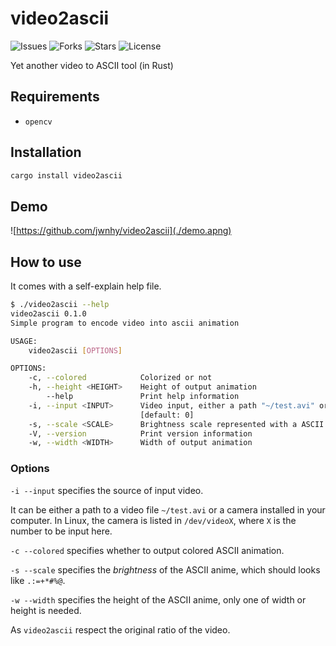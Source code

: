 
# video2ascii

![Issues](https://img.shields.io/github/issues/jwnhy/video2ascii)
![Forks](https://img.shields.io/github/forks/jwnhy/video2ascii)
![Stars](https://img.shields.io/github/stars/jwnhy/video2ascii)
![License](https://img.shields.io/github/license/jwnhy/video2ascii)

Yet another video to ASCII tool (in Rust)

## Requirements

- `opencv`

## Installation

```bash
cargo install video2ascii
```

## Demo

![https://github.com/jwnhy/video2ascii](./demo.apng)

## How to use

It comes with a self-explain help file.

```bash
$ ./video2ascii --help
video2ascii 0.1.0
Simple program to encode video into ascii animation

USAGE:
    video2ascii [OPTIONS]

OPTIONS:
    -c, --colored            Colorized or not
    -h, --height <HEIGHT>    Height of output animation
        --help               Print help information
    -i, --input <INPUT>      Video input, either a path "~/test.avi" or a camera id "0/1/..."
                             [default: 0]
    -s, --scale <SCALE>      Brightness scale represented with a ASCII string [default: " .:=+*#%@"]
    -V, --version            Print version information
    -w, --width <WIDTH>      Width of output animation
```

### Options

`-i --input` specifies the source of input video.

It can be either a path to a video file `~/test.avi` or a camera installed in your computer.
In Linux, the camera is listed in `/dev/videoX`, where `X` is the number to be input here.

`-c --colored` specifies whether to output colored ASCII animation.

`-s --scale` specifies the *brightness* of the ASCII anime, which should looks like `.:=+*#%@`.

`-w --width` specifies the height of the ASCII anime, only one of width or height is needed.

As `video2ascii` respect the original ratio of the video.
